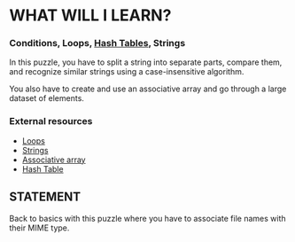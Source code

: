 # WHAT WILL I LEARN?
### Conditions, Loops, [Hash Tables](https://www.codingame.com/learn/hash-tables), Strings
In this puzzle, you have to split a string into separate parts, compare them, and recognize similar strings using a case-insensitive algorithm.

You also have to create and use an associative array and go through a large dataset of elements.

### External resources
- [Loops](https://en.wikipedia.org/wiki/Control_flow#Loops)
- [Strings](https://en.wikipedia.org/wiki/String_(computer_science))
- [Associative array](https://en.wikipedia.org/wiki/Associative_array)
- [Hash Table](https://en.wikipedia.org/wiki/Hash_table)

## STATEMENT
Back to basics with this puzzle where you have to associate file names with their MIME type.
